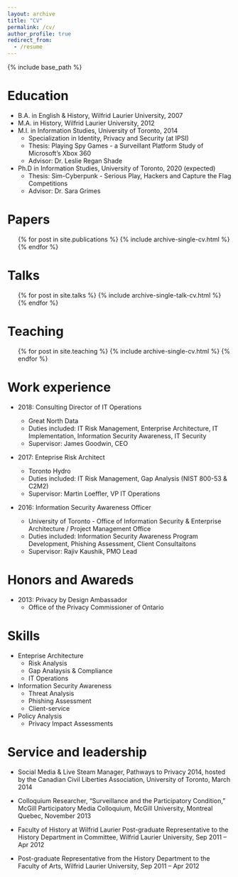 ```yaml
---
layout: archive
title: "CV"
permalink: /cv/
author_profile: true
redirect_from:
  - /resume
---
```


{% include base_path %}

Education
======
* B.A. in English & History, Wilfrid Laurier University, 2007
* M.A. in History, Wilfrid Laurier University, 2012
* M.I. in Information Studies, University of Toronto, 2014
  * Specialization in Identity, Privacy and Security (at IPSI)
  * Thesis: Playing Spy Games - a Surveillant Platform Study of Microsoft’s Xbox 360
  * Advisor: Dr. Leslie Regan Shade
* Ph.D in Information Studies, University of Toronto, 2020 (expected)
  * Thesis:  Sim-Cyberpunk - Serious Play, Hackers and Capture the Flag Competitions
  * Advisor: Dr. Sara Grimes
  
Papers
======
  <ul>{% for post in site.publications %}
    {% include archive-single-cv.html %}
  {% endfor %}</ul>
  
Talks
======
  <ul>{% for post in site.talks %}
    {% include archive-single-talk-cv.html %}
  {% endfor %}</ul>
  
Teaching
======
  <ul>{% for post in site.teaching %}
    {% include archive-single-cv.html %}
  {% endfor %}</ul>

Work experience
======
* 2018: Consulting Director of IT Operations
  * Great North Data
  * Duties included: IT Risk Management, Enterprise Architecture, IT Implementation, Information Security Awareness, IT Security
  * Supervisor: James Goodwin, CEO

* 2017: Enteprise Risk Architect
  * Toronto Hydro
  * Duties included: IT Risk Management, Gap Analysis (NIST 800-53 & C2M2)
  * Supervisor: Martin Loeffler, VP IT Operations
  
* 2016: Information Security Awareness Officer
  * University of Toronto - Office of Information Security & Enterprise Architecture / Project Management Office
  * Duties included: Information Security Awareness Program Development, Phishing Assessment, Client Consultaitons
  * Supervisor: Rajiv Kaushik, PMO Lead
  
Honors and Awareds
======
* 2013: Privacy by Design Ambassador
  * Office of the Privacy Commissioner of Ontario
  
Skills
======
* Enteprise Architecture 
  * Risk Analysis
  * Gap Analaysis & Compliance
  * IT Operations
* Information Security Awareness
  * Threat Analysis
  * Phishing Assessment
  * Client-service 
* Policy Analysis
  * Privacy Impact Assessments

Service and leadership
======
* Social Media & Live Steam Manager, Pathways to Privacy 2014, hosted by the Canadian Civil Liberties Association, University of Toronto, March 2014

* Colloquium Researcher, “Surveillance and the Participatory Condition,” McGill Participatory Media Colloquium, McGill University, Montreal Quebec, November 2013

* Faculty of History at Wilfrid Laurier
Post-graduate Representative to the History Department in Committee, Wilfrid Laurier University, Sep 2011 – Apr 2012

* Post-graduate Representative from the History Department to the Faculty of Arts, Wilfrid Laurier University, Sep 2011 – Apr 2012

